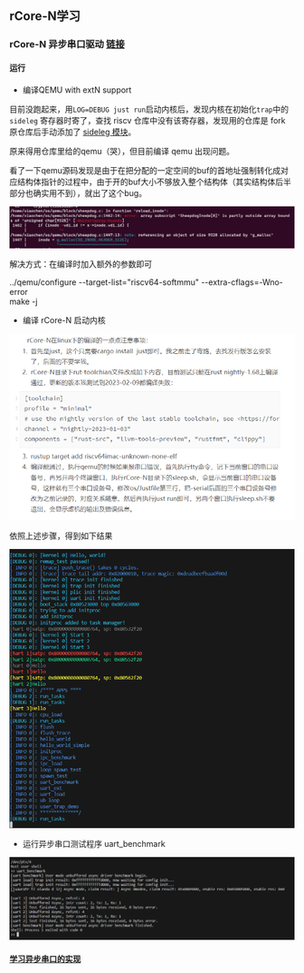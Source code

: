 ## rCore-N学习

### rCore-N 异步串口驱动 [链接](https://github.com/duskmoon314/rCore-N/blob/41796b85015a3e3080302270f9ab768827dd1426/user/src/user_uart.rs#L995)

#### 运行

+ 编译QEMU with extN support

目前没跑起来，用`LOG=DEBUG just run`启动内核后，发现内核在初始化`trap`中的 `sideleg` 寄存器时寄了，查找 riscv 仓库中没有该寄存器，发现用的仓库是 fork 原仓库后手动添加了 [sideleg 模块](https://github.com/duskmoon314/riscv/blob/extN/src/register/sideleg.rs)。

原来得用仓库里给的qemu（哭），但目前编译 qemu 出现问题。

看了一下qemu源码发现是由于在把分配的一定空间的buf的首地址强制转化成对应结构体指针的过程中，由于开的buf大小不够放入整个结构体（其实结构体后半部分也确实用不到），就出了这个bug。

![379868a3499d4c3a5549a0724380c72](\img\qemu_build_error.png)

解决方式：在编译时加入额外的参数即可

../qemu/configure --target-list="riscv64-softmmu" --extra-cflags=-Wno-error  
make -j

+ 编译 rCore-N 启动内核

![image-20240112104045277](\img\rCore-N_run.png)

依照上述步骤，得到如下结果

![启动！](\img\rCore-N_start!.png)

+ 运行异步串口测试程序 uart_benchmark

![](\img\rCore-N_uartbenchmark.png)

#### [学习异步串口的实现](https://github.com/duskmoon314/rCore-N/blob/41796b85015a3e3080302270f9ab768827dd1426/user/src/user_uart.rs) 

